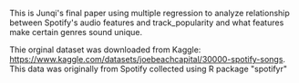This is Junqi's final paper using multiple regression to analyze relationship between Spotify's audio features and track_popularity and what features make certain genres sound unique.

Thie orginal dataset was downloaded from Kaggle: https://www.kaggle.com/datasets/joebeachcapital/30000-spotify-songs. This data was originally from Spotify collected using R package "spotifyr"
